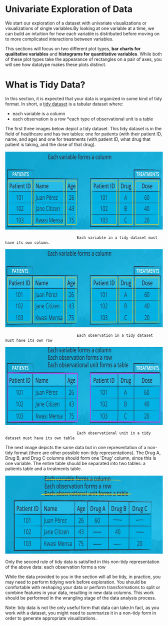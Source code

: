 
# Univariate Exploration of Data

We start our exploration of a dataset with univariate visualizations or visualizations of single variables.By looking at one variable at a time, we can build an intuition for how each variable is distributed before moving on to more complicated interactions between variables. 

This sections will focus on two different plot types, **bar charts for qualitative variables** and **histograms for quantitative variables**.  While both of these plot types take the appearance of rectangles on a pair of axes, you will see how datatype makes these plots distinct. 


# What is Tidy Data?

In this section, it is expected that your data is organized in some kind of tidy format. In short, a [tidy dataset](https://cran.r-project.org/web/packages/tidyr/vignettes/tidy-data.html) is a tabular dataset where:

   * each variable is a column
   * each observation is a row
   *each type of observational unit is a table

The first three images below depict a tidy dataset. This tidy dataset is in the field of healthcare and has two tables: one for patients (with their patient ID, name, and age) and one for treatments (with patient ID, what drug that patient is taking, and the dose of that drug).

 <p align="right">
  <img src="../img/22.PNG" alt="" width="600" height="250" >
 </p>
                              
                                    Each variable in a tidy dataset must have its own column.
 
 <p align="right">
  <img src="../img/23.PNG" alt="" width="600" height="250" >
 </p>
 
                                    Each observation in a tidy dataset must have its own row
 <p align="right">
  <img src="../img/24.PNG" alt="" width="600" height="250" >
 </p>
 
                                    Each observational unit in a tidy dataset must have its own table


The next image depicts the same data but in one representation of a non-tidy format (there are other possible non-tidy representations). The Drug A, Drug B, and Drug C columns should form one 'Drug' column, since this is one variable. The entire table should be separated into two tables: a patients table and a treatments table.

 <p align="right">
  <img src="../img/25.PNG" alt="" width="600" height="250" >
 </p>
 
Only the second rule of tidy data is satisfied in this non-tidy representation of the above data: each observation forms a row

While the data provided to you in the section will all be tidy, in practice, you may need to perform tidying work before exploration. You should be comfortable with reshaping your data or perform transformations to split or combine features in your data, resulting in new data columns. This work should be performed in the wrangling stage of the data analysis process.

Note: tidy data is not the only useful form that data can take.In fact, as you work with a dataset, you might need to summarize it in a non-tidy form in order to generate appropriate visualizations.
